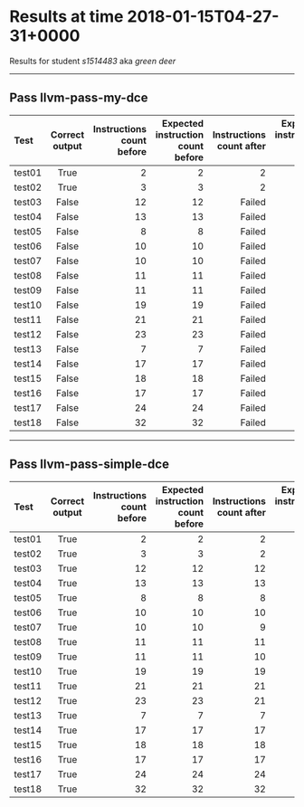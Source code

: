 # Results at time 2018-01-15T04-27-31+0000

Results for student *s1514483* aka *green deer*

* * * 

## Pass llvm-pass-my-dce

Test|Correct output|Instructions count before|Expected instruction count before|Instructions count after|Expected instruction count after|Volatile instructions before DCE|Volatile instructions after DCE
:------|:-----:|------:|------:|------:|------:|------:|------:
test01|True|2|2|2|2|0|0
test02|True|3|3|2|2|0|0
test03|False|12|12|Failed|12|0|Failed
test04|False|13|13|Failed|13|0|Failed
test05|False|8|8|Failed|7|0|Failed
test06|False|10|10|Failed|9|0|Failed
test07|False|10|10|Failed|8|0|Failed
test08|False|11|11|Failed|11|0|Failed
test09|False|11|11|Failed|10|0|Failed
test10|False|19|19|Failed|18|0|Failed
test11|False|21|21|Failed|20|0|Failed
test12|False|23|23|Failed|20|0|Failed
test13|False|7|7|Failed|7|1|Failed
test14|False|17|17|Failed|17|2|Failed
test15|False|18|18|Failed|18|2|Failed
test16|False|17|17|Failed|17|2|Failed
test17|False|24|24|Failed|23|1|Failed
test18|False|32|32|Failed|32|3|Failed


* * * 

## Pass llvm-pass-simple-dce

Test|Correct output|Instructions count before|Expected instruction count before|Instructions count after|Expected instruction count after|Volatile instructions before DCE|Volatile instructions after DCE
:------|:-----:|------:|------:|------:|------:|------:|------:
test01|True|2|2|2|2|0|0
test02|True|3|3|2|2|0|0
test03|True|12|12|12|12|0|0
test04|True|13|13|13|13|0|0
test05|True|8|8|8|8|0|0
test06|True|10|10|10|10|0|0
test07|True|10|10|9|9|0|0
test08|True|11|11|11|11|0|0
test09|True|11|11|10|10|0|0
test10|True|19|19|19|19|0|0
test11|True|21|21|21|21|0|0
test12|True|23|23|21|21|0|0
test13|True|7|7|7|7|1|1
test14|True|17|17|17|17|2|2
test15|True|18|18|18|18|2|2
test16|True|17|17|17|17|2|2
test17|True|24|24|24|24|1|1
test18|True|32|32|32|32|3|3


